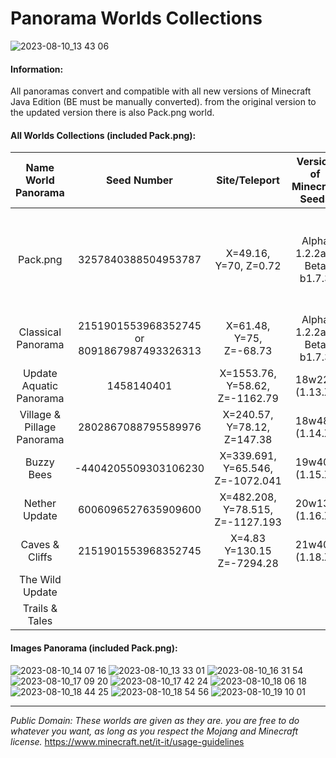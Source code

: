 # Panorama Worlds Collections

![2023-08-10_13 43 06](https://github.com/Loweredgames/Panorama-Worlds/assets/55211569/5038fbe1-a803-401c-a20c-564be8636d33)

#### Information:

All panoramas convert and compatible with all new versions of Minecraft Java Edition (BE must be manually converted).
from the original version to the updated version
there is also Pack.png world.

#### All Worlds Collections (included Pack.png):

|Name World Panorama|Seed Number|Site/Teleport|Version of Minecraft Seeds|Note|
|:---------------:|:-----------------:|:------------------:|:----------------------------:|:-------:|
|Pack.png|3257840388504953787|X=49.16, Y=70, Z=0.72|Alpha 1.2.2a - Beta b1.7.3|This is the only world that doesn't come from a panorama itself|
|Classical Panorama|2151901553968352745 or 8091867987493326313|X=61.48, Y=75, Z=-68.73|Alpha 1.2.2a - Beta b1.7.3|Classic Panorama World|
|Update Aquatic Panorama|1458140401|X=1553.76, Y=58.62, Z=-1162.79|18w22a (1.13.X)|
|Village & Pillage Panorama|2802867088795589976|X=240.57, Y=78.12, Z=147.38|18w48a (1.14.X)|
|Buzzy Bees|-4404205509303106230|X=339.691, Y=65.546, Z=-1072.041|19w40a (1.15.X)|
|Nether Update|6006096527635909600|X=482.208, Y=78.515, Z=-1127.193|20w13a (1.16.X)|
|Caves & Cliffs|2151901553968352745|X=4.83 Y=130.15 Z=-7294.28|21w40a (1.18.X)|
|The Wild Update|
|Trails & Tales|

#### Images Panorama (included Pack.png):
![2023-08-10_14 07 16](https://github.com/Loweredgames/Panorama-Worlds-Collections/assets/55211569/c3f825d0-4822-4c5e-8711-2272f7c92f1b)
![2023-08-10_13 33 01](https://github.com/Loweredgames/Panorama-Worlds-Collections/assets/55211569/0f45c9a9-42b0-4de6-ad7c-beac2b72a0d5)
![2023-08-10_16 31 54](https://github.com/Loweredgames/Panorama-Worlds-Collections/assets/55211569/ce5e871b-3c67-439c-aa0d-472f6198f7bd)
![2023-08-10_17 09 20](https://github.com/Loweredgames/Panorama-Worlds-Collections/assets/55211569/dca4dce3-a5ef-4762-ac07-ddfa30a3d8d2)
![2023-08-10_17 42 24](https://github.com/Loweredgames/Panorama-Worlds-Collections/assets/55211569/5ba006e6-0319-4d5e-9131-338b2685e03d)
![2023-08-10_18 06 18](https://github.com/Loweredgames/Panorama-Worlds-Collections/assets/55211569/489078ea-08ce-4ab4-b5d3-14945e7fc47b)
![2023-08-10_18 44 25](https://github.com/Loweredgames/Panorama-Worlds-Collections/assets/55211569/8c88a923-701d-4226-bd4c-e7a535599f2d)
![2023-08-10_18 54 56](https://github.com/Loweredgames/Panorama-Worlds-Collections/assets/55211569/244a6da0-7b2f-463c-927a-54b40a43b51c)
![2023-08-10_19 10 01](https://github.com/Loweredgames/Panorama-Worlds-Collections/assets/55211569/f4f0d829-52d7-4f4f-8e93-bd3ab9f5af80)

---------------------------------------------------------------------------------------------------------------------------------------------
_Public Domain: These worlds are given as they are. you are free to do whatever you want, as long as you respect the Mojang and Minecraft license._
https://www.minecraft.net/it-it/usage-guidelines
